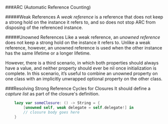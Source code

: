 ###ARC (Automatic Reference Counting)

#####Weak References
A *weak reference* is a reference that does not keep a strong hold on the instance it refers to, and so does not stop ARC from disposing of the referenced instance. 

#####Unowned References
Like a weak reference, an *unowned reference* does not keep a strong hold on the instance it refers to. Unlike a weak reference, however, an unowned reference is used when the other instance has the same lifetime or a longer lifetime. 

However, there is a third scenario, in which both properties should always have a value, and neither property should ever be nil once initialization is complete. In this scenario, it’s useful to combine an unowned property on one class with an implicitly unwrapped optional property on the other class.

###Resolving Strong Reference Cycles for Closures
It should define a *capture list* as part of the closure's definition.


```swift
	lazy var someClosure: () -> String = {
		[unowned self, weak delegate = self.delegate!] in
		// closure body goes here
	}
```